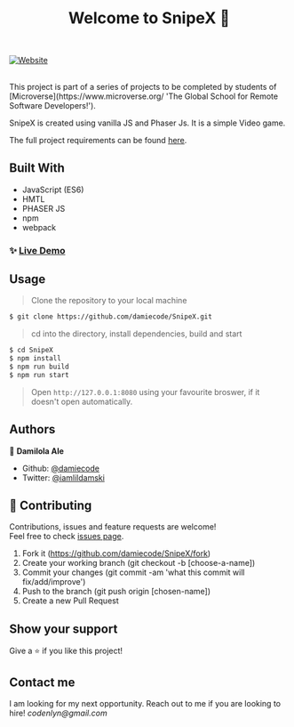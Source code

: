 <h1 align="center">Welcome to SnipeX 👋</h1>
<br>
<p>
  <a href="https://rawcdn.githack.com/damiecode/SnipeX/feature/weatherApp/dist/index.html" target="_blank">
    <img alt="Website" src="weather.png" />
  </a>
</p>

<br>
This project is part of a series of projects to be completed by students of [Microverse](https://www.microverse.org/ 'The Global School for Remote Software Developers!').

SnipeX is created using vanilla JS and Phaser Js. It is a simple Video game.

The full project requirements can be found [here](https://www.notion.so/RPG-game-f94a617841e240a293c0b6928beebe89).

## Built With

- JavaScript (ES6)
- HMTL
- PHASER JS
- npm
- webpack

### ✨ [Live Demo](https://rawcdn.githack.com/damiecode/SnipeX/feature/weatherApp/dist/index.html)

## Usage

> Clone the repository to your local machine

```sh
$ git clone https://github.com/damiecode/SnipeX.git
```

> cd into the directory, install dependencies, build and start

```sh
$ cd SnipeX
$ npm install
$ npm run build
$ npm run start
```

> Open `http://127.0.0.1:8080` using your favourite broswer, if it doesn't open automatically.

## Authors

👤 **Damilola Ale**

- Github: [@damiecode](https://github.com/damiecode)
- Twitter: [@iamlildamski](https://twitter.com/iamlildamski)

## 🤝 Contributing

Contributions, issues and feature requests are welcome!<br />Feel free to check [issues page](https://github.com/damiecode/SnipeX/issues).

1. Fork it (https://github.com/damiecode/SnipeX/fork)
2. Create your working branch (git checkout -b [choose-a-name])
3. Commit your changes (git commit -am 'what this commit will fix/add/improve')
4. Push to the branch (git push origin [chosen-name])
5. Create a new Pull Request

## Show your support

Give a ⭐️ if you like this project!

## Contact me

I am looking for my next opportunity. Reach out to me if you are looking to hire!
_codenlyn@gmail.com_